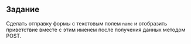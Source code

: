 ## Задание

Сделать отправку формы с текстовым полем `name` и отобразить приветствие вместе с этим именем после получения данных методом POST.